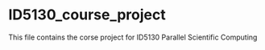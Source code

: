 # ID5130_course_project
This file contains the corse project for ID5130 Parallel Scientific Computing
